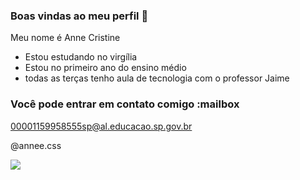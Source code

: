 ### Boas vindas ao meu perfil 🩷


Meu nome é Anne Cristine

- Estou estudando no virgília
- Estou no primeiro ano do ensino médio 
- todas as terças tenho aula de tecnologia com o professor Jaime

### Você pode entrar em contato comigo :mailbox

00001159958555sp@al.educacao.sp.gov.br

@annee.css

![](https://tenor.com/pIzgRAQiDRW.gif)
